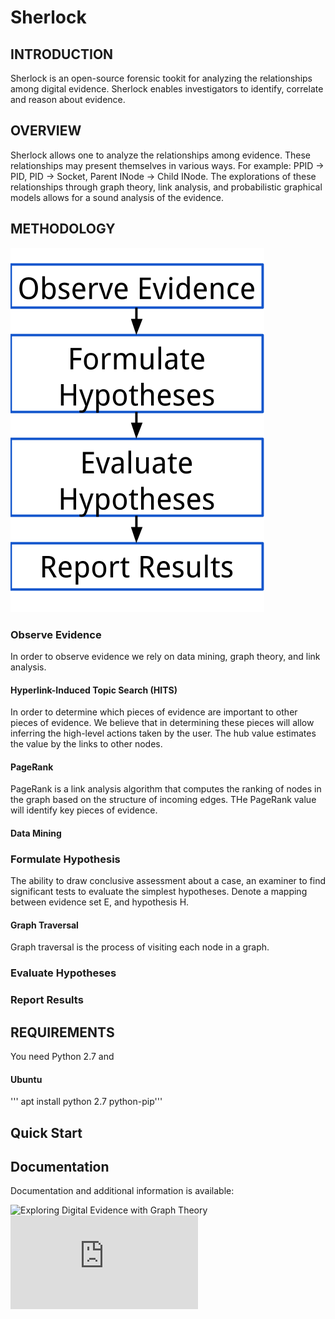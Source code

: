 # Sherlock

## INTRODUCTION

Sherlock is an open-source forensic tookit for analyzing the
relationships among digital evidence. Sherlock enables
investigators to identify, correlate and reason about evidence.

## OVERVIEW

Sherlock allows one to analyze the relationships among evidence.
These relationships may present themselves in various ways. For
example: PPID -> PID, PID -> Socket, Parent INode -> Child INode.
The explorations of these relationships through graph theory,
link analysis, and probabilistic graphical models allows for a
sound analysis of the evidence.

## METHODOLOGY

![alt text](https://github.com/inp2/sherlock/blob/master/pics/Scientific%20Method.png)

### Observe Evidence

In order to observe evidence we rely on data mining, graph theory, and link analysis.

#### Hyperlink-Induced Topic Search (HITS)

In order to determine which pieces of evidence are important to other pieces of evidence. We believe that in determining these pieces will allow inferring the high-level actions taken by the user. The hub value estimates the value by the links to other nodes.

#### PageRank

PageRank is a link analysis algorithm that computes the ranking of nodes in the graph based on the structure of incoming edges. THe PageRank value will identify key pieces of evidence.

#### Data Mining

### Formulate Hypothesis

The ability to draw conclusive assessment about a case, an examiner to find significant tests to evaluate the simplest hypotheses. Denote a mapping between evidence set E, and hypothesis H.

#### Graph Traversal

Graph traversal is the process of visiting each node in a graph.

### Evaluate Hypotheses

### Report Results

## REQUIREMENTS

You need Python 2.7 and 

#### Ubuntu
''' apt install python 2.7 python-pip'''

## Quick Start

## Documentation

Documentation and additional information is available:

![Exploring Digital Evidence with Graph Theory](http://commons.erau.edu/adfsl/2017/papers/9/) <br />
![Towards Sound Analysis of Computer Evidence](https://www.nist.gov/sites/default/files/documents/2017/08/23/imanipalmerwednesdayafternoonsession.pdf) <br />
